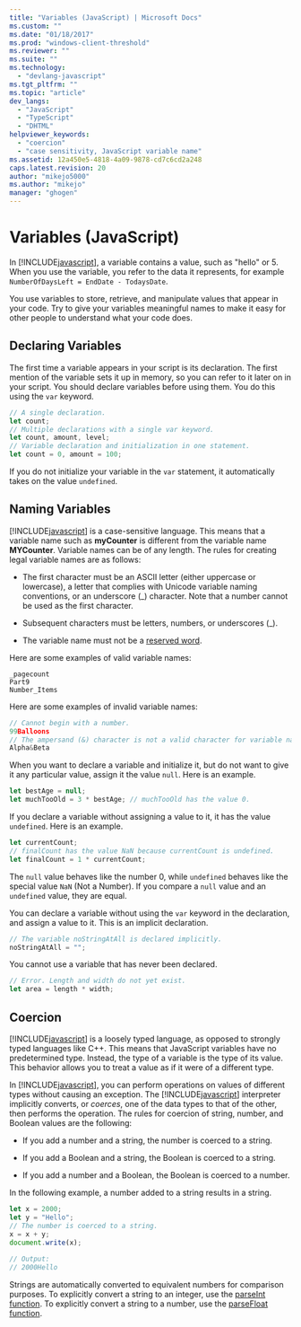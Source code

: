```yaml
---
title: "Variables (JavaScript) | Microsoft Docs"
ms.custom: ""
ms.date: "01/18/2017"
ms.prod: "windows-client-threshold"
ms.reviewer: ""
ms.suite: ""
ms.technology: 
  - "devlang-javascript"
ms.tgt_pltfrm: ""
ms.topic: "article"
dev_langs: 
  - "JavaScript"
  - "TypeScript"
  - "DHTML"
helpviewer_keywords: 
  - "coercion"
  - "case sensitivity, JavaScript variable name"
ms.assetid: 12a450e5-4818-4a09-9878-cd7c6cd2a248
caps.latest.revision: 20
author: "mikejo5000"
ms.author: "mikejo"
manager: "ghogen"
---
```

# Variables (JavaScript)
In [!INCLUDE[javascript](../javascript/includes/javascript-md.md)], a variable contains a value, such as "hello" or 5. When you use the variable, you refer to the data it represents, for example `NumberOfDaysLeft = EndDate - TodaysDate`.  
  
 You use variables to store, retrieve, and manipulate values that appear in your code. Try to give your variables meaningful names to make it easy for other people to understand what your code does.  
  
## Declaring Variables  
 The first time a variable appears in your script is its declaration. The first mention of the variable sets it up in memory, so you can refer to it later on in your script. You should declare variables before using them. You do this using the `var` keyword.  
  
```JavaScript  
// A single declaration.  
let count;    
// Multiple declarations with a single var keyword.  
let count, amount, level;      
// Variable declaration and initialization in one statement.  
let count = 0, amount = 100;   
```  
  
 If you do not initialize your variable in the `var` statement, it automatically takes on the value `undefined`.  
  
## Naming Variables  
 [!INCLUDE[javascript](../javascript/includes/javascript-md.md)] is a case-sensitive language. This means that a variable name such as **myCounter** is different from the variable name **MYCounter**. Variable names can be of any length. The rules for creating legal variable names are as follows:  
  
-   The first character must be an ASCII letter (either uppercase or lowercase), a letter that complies with Unicode variable naming conventions, or an underscore (_) character. Note that a number cannot be used as the first character.  
  
-   Subsequent characters must be letters, numbers, or underscores (_).  
  
-   The variable name must not be a [reserved word](../javascript/reference/javascript-reserved-words.md).  
  
 Here are some examples of valid variable names:  
  
```  
_pagecount   
Part9   
Number_Items   
```  
  
 Here are some examples of invalid variable names:  
  
```JavaScript  
// Cannot begin with a number.   
99Balloons     
// The ampersand (&) character is not a valid character for variable names.   
Alpha&Beta   
```  
  
 When you want to declare a variable and initialize it, but do not want to give it any particular value, assign it the value `null`. Here is an example.  
  
```JavaScript  
let bestAge = null;  
let muchTooOld = 3 * bestAge; // muchTooOld has the value 0.  
```  
  
 If you declare a variable without assigning a value to it, it has the value `undefined`. Here is an example.  
  
```JavaScript  
let currentCount;  
// finalCount has the value NaN because currentCount is undefined.  
let finalCount = 1 * currentCount;   
```  
  
 The `null` value behaves like the number 0, while `undefined` behaves like the special value `NaN` (Not a Number). If you compare a `null` value and an `undefined` value, they are equal.  
  
 You can declare a variable without using the `var` keyword in the declaration, and assign a value to it. This is an implicit declaration.  
  
```JavaScript  
// The variable noStringAtAll is declared implicitly.  
noStringAtAll = "";   
```  
  
 You cannot use a variable that has never been declared.  
  
```JavaScript  
// Error. Length and width do not yet exist.  
let area = length * width;   
```  
  
## Coercion  
 [!INCLUDE[javascript](../javascript/includes/javascript-md.md)] is a loosely typed language, as opposed to strongly typed languages like C++. This means that JavaScript variables have no predetermined type. Instead, the type of a variable is the type of its value. This behavior allows you to treat a value as if it were of a different type.  
  
 In [!INCLUDE[javascript](../javascript/includes/javascript-md.md)], you can perform operations on values of different types without causing an exception. The [!INCLUDE[javascript](../javascript/includes/javascript-md.md)] interpreter implicitly converts, or *coerces*, one of the data types to that of the other, then performs the operation. The rules for coercion of string, number, and Boolean values are the following:  
  
-   If you add a number and a string, the number is coerced to a string.  
  
-   If you add a Boolean and a string, the Boolean is coerced to a string.  
  
-   If you add a number and a Boolean, the Boolean is coerced to a number.  
  
 In the following example, a number added to a string results in a string.  
  
```JavaScript  
let x = 2000;  
let y = "Hello";  
// The number is coerced to a string.  
x = x + y;  
document.write(x);   
  
// Output:  
// 2000Hello  
```  
  
 Strings are automatically converted to equivalent numbers for comparison purposes. To explicitly convert a string to an integer, use the [parseInt function](../javascript/reference/parseint-function-javascript.md). To explicitly convert a string to a number, use the [parseFloat function](../javascript/reference/parsefloat-function-javascript.md).
